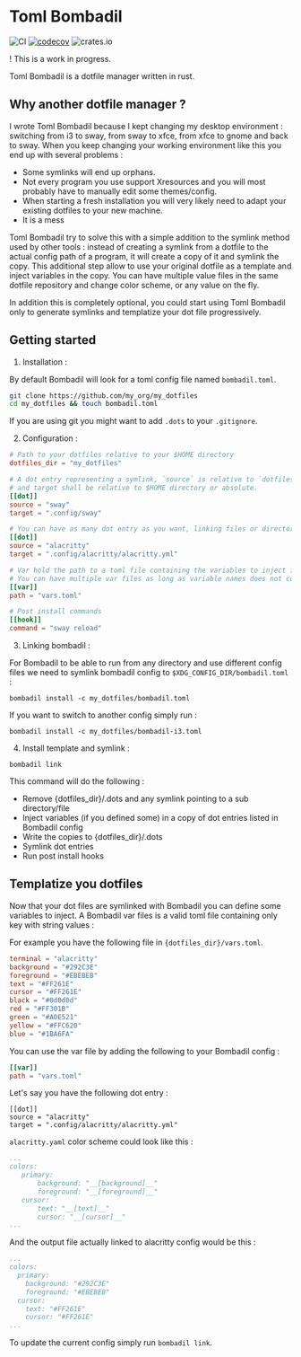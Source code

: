 # Toml Bombadil 
![CI](https://github.com/oknozor/toml-bombadil/workflows/CI/badge.svg?branch=master)
[![codecov](https://codecov.io/gh/oknozor/toml-bombadil/branch/master/graph/badge.svg)](https://codecov.io/gh/oknozor/toml-bombadil)
![crates.io](https://img.shields.io/crates/v/toml-bombadil.svg)

! This is a work in progress.

Toml Bombadil is a dotfile manager written in rust. 

##  Why another dotfile manager ? 

I wrote Toml Bombadil because I kept changing my desktop environment : 
switching from i3 to sway, from sway to xfce, from xfce to gnome and back to sway.
When you keep changing your working environment like this you end up with several problems : 
- Some symlinks will end up orphans. 
- Not every program you use support Xresources and you will most probably have to manually edit some themes/config. 
- When starting a fresh installation you will very likely need to adapt your existing dotfiles to your new machine.
- It is a mess 

Toml Bombadil try to solve this with a simple addition to the symlink method used by other tools : instead of creating 
a symlink from a dotfile to the actual config path of a program, it will create a copy of it and symlink the copy. 
This additional step allow to use your original dotfile as a template and inject variables in the copy. 
You can have multiple value files in the same dotfile repository and change color scheme, or any value on the fly.

In addition this is completely optional, you could start using Toml Bombadil only to generate symlinks and templatize 
your dot file progressively. 

## Getting started

1. Installation : 

By default Bombadil will look for a toml config file named `bombadil.toml`.

```sh
git clone https://github.com/my_org/my_dotfiles
cd my_dotfiles && touch bombadil.toml
```

If you are using git you might want to add `.dots` to your `.gitignore`. 

2. Configuration : 

```toml
# Path to your dotfiles relative to your $HOME directory
dotfiles_dir = "my_dotfiles"

# A dot entry representing a symlink, `source` is relative to `dotfiles_dir` 
# and target shall be relative to $HOME directory or absolute.
[[dot]]
source = "sway"
target = ".config/sway"

# You can have as many dot entry as you want, linking files or directories
[[dot]]
source = "alacritty"
target = ".config/alacritty/alacritty.yml"

# Var hold the path to a toml file containing the variables to inject in your templatize dotfiles
# You can have multiple var files as long as variable names does not colide. 
[[var]]
path = "vars.toml"

# Post install commands
[[hook]]
command = "sway reload"
```

3. Linking bombadil : 

For Bombadil to be able to run from any directory and use different config files we need to symlink bombadil config to 
`$XDG_CONFIG_DIR/bombadil.toml` : 

```shell script
bombadil install -c my_dotfiles/bombadil.toml
```

If you want to switch to another config simply run : 
```shell script
bombadil install -c my_dotfiles/bombadil-i3.toml
```

4. Install template and symlink : 

```shell script
bombadil link
```

This command will do the following : 
- Remove {dotfiles_dir}/.dots and any symlink pointing to a sub directory/file
- Inject variables (if you defined some) in a copy of dot entries listed in Bombadil config
- Write the copies to {dotfiles_dir}/.dots
- Symlink dot entries
- Run post install hooks

## Templatize you dotfiles

Now that your dot files are symlinked with Bombadil you can define some variables to inject. A Bombadil var files
is a valid toml file containing only key with string values : 

For example you have the following file in `{dotfiles_dir}/vars.toml`.

```toml
terminal = "alacritty"
background = "#292C3E"
foreground = "#EBEBEB"
text = "#FF261E"
cursor = "#FF261E"
black = "#0d0d0d"
red = "#FF301B"
green = "#A0E521"
yellow = "#FFC620"
blue = "#1BA6FA"
```

You can use the var file by adding the following to your Bombadil config : 
```toml
[[var]]
path = "vars.toml"
```

Let's say you have the following dot entry : 
```
[[dot]]
source = "alacritty"
target = ".config/alacritty/alacritty.yml"
```

`alacritty.yaml` color scheme could look like this : 
```yaml
...
colors:
   primary:
       background: "__[background]__"
       foreground: "__[foreground]__"
   cursor:
       text: "__[text]__"
       cursor: "__[cursor]__"
...
```

And the output file actually linked to alacritty config would be this :

```yaml
...
colors:
  primary:
    background: "#292C3E"
    foreground: "#EBEBEB"
  cursor:
    text: "#FF261E"
    cursor: "#FF261E"
...
```

To update the current config simply run `bombadil link`.







